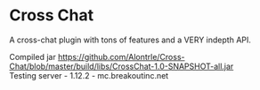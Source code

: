 # Cross Chat
 A cross-chat plugin with tons of features and a VERY indepth API.

Compiled jar https://github.com/Alontrle/Cross-Chat/blob/master/build/libs/CrossChat-1.0-SNAPSHOT-all.jar <br>
Testing server - 1.12.2 - mc.breakoutinc.net
